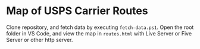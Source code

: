 # Map of USPS Carrier Routes

Clone repository, and fetch data by executing `fetch-data.ps1`. Open the root
folder in VS Code, and view the map in `routes.html` with Live Server or
Five Server or other http server.